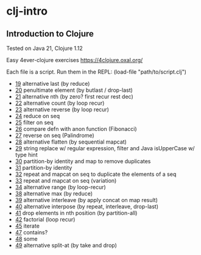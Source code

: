 # clj-intro
## Introduction to Clojure

Tested on Java 21, Clojure 1.12

Easy 4ever-clojure exercises
https://4clojure.oxal.org/

Each file is a script. Run them in the REPL: (load-file "path/to/script.clj")

- [19](p019.clj) alternative last (by reduce) 
- [20](p020.clj) penultimate element (by butlast / drop-last)
- [21](p021.clj) alternative nth (by zero? first recur rest dec)
- [22](p022.clj) alternative count (by loop recur)
- [23](p023.clj) alternative reverse (by loop recur)
- [24](p024.clj) reduce on seq
- [25](p025.clj) filter on seq
- [26](p026.clj) compare defn with anon function (Fibonacci)
- [27](p027.clj) reverse on seq (Palindrome)
- [28](p028.clj) alternative flatten (by sequential mapcat)
- [29](p029.clj) string replace w/ regular expression, filter and Java isUpperCase w/ type hint
- [30](p030.clj) partition-by identity and map to remove duplicates
- [31](p031.clj) partition-by identity
- [32](p032.clj) repeat and mapcat on seq to duplicate the elements of a seq
- [33](p033.clj) repeat and mapcat on seq (variation)
- [34](p034.clj) alternative range (by loop-recur)
- [38](p038.clj) alternative max (by reduce)
- [39](p039.clj) alternative interleave (by apply concat on map result)
- [40](p040.clj) alternative interpose (by repeat, interleave, drop-last)
- [41](p041.clj) drop elements in nth position (by partition-all)
- [42](p042.clj) factorial (loop recur)
- [45](p045.clj) iterate
- [47](p047.clj) contains?
- [48](p048.clj) some
- [49](p048.clj) alternative split-at (by take and drop)
